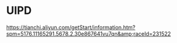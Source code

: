 # UIPD
https://tianchi.aliyun.com/getStart/information.htm?spm=5176.11165291.5678.2.30e867641vu7qn&amp;raceId=231522
